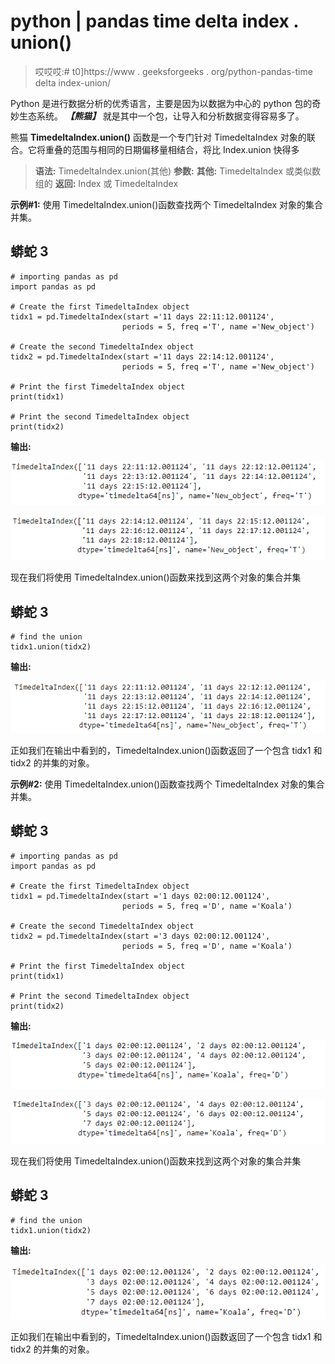 # python | pandas time delta index . union()

> 哎哎哎:# t0]https://www . geeksforgeeks . org/python-pandas-time delta index-union/

Python 是进行数据分析的优秀语言，主要是因为以数据为中心的 python 包的奇妙生态系统。 ***【熊猫】*** 就是其中一个包，让导入和分析数据变得容易多了。

熊猫 **TimedeltaIndex.union()** 函数是一个专门针对 TimedeltaIndex 对象的联合。它将重叠的范围与相同的日期偏移量相结合，将比 Index.union 快得多

> **语法:** TimedeltaIndex.union(其他)
> **参数:**
> **其他:** TimedeltaIndex 或类似数组的
> **返回:** Index 或 TimedeltaIndex

**示例#1:** 使用 TimedeltaIndex.union()函数查找两个 TimedeltaIndex 对象的集合并集。

## 蟒蛇 3

```
# importing pandas as pd
import pandas as pd

# Create the first TimedeltaIndex object
tidx1 = pd.TimedeltaIndex(start ='11 days 22:11:12.001124',
                         periods = 5, freq ='T', name ='New_object')

# Create the second TimedeltaIndex object
tidx2 = pd.TimedeltaIndex(start ='11 days 22:14:12.001124',
                         periods = 5, freq ='T', name ='New_object')

# Print the first TimedeltaIndex object
print(tidx1)

# Print the second TimedeltaIndex object
print(tidx2)
```

**输出:**

![](img/49bf178b98a09bb545cd50bb44fdf167.png)

![](img/5554ed30011a4f9efb9e40e4aea02708.png)

现在我们将使用 TimedeltaIndex.union()函数来找到这两个对象的集合并集

## 蟒蛇 3

```
# find the union
tidx1.union(tidx2)
```

**输出:**

![](img/9858eaed50170e4aae18837afddd163c.png)

正如我们在输出中看到的，TimedeltaIndex.union()函数返回了一个包含 tidx1 和 tidx2 的并集的对象。

**示例#2:** 使用 TimedeltaIndex.union()函数查找两个 TimedeltaIndex 对象的集合并集。

## 蟒蛇 3

```
# importing pandas as pd
import pandas as pd

# Create the first TimedeltaIndex object
tidx1 = pd.TimedeltaIndex(start ='1 days 02:00:12.001124',
                         periods = 5, freq ='D', name ='Koala')

# Create the second TimedeltaIndex object
tidx2 = pd.TimedeltaIndex(start ='3 days 02:00:12.001124',
                         periods = 5, freq ='D', name ='Koala')

# Print the first TimedeltaIndex object
print(tidx1)

# Print the second TimedeltaIndex object
print(tidx2)
```

**输出:**

![](img/4b1498214e3c6e8c3ca75b1dc780223c.png)

![](img/6a341c39cdcb2a0d568cc9cae555ccaf.png)

现在我们将使用 TimedeltaIndex.union()函数来找到这两个对象的集合并集

## 蟒蛇 3

```
# find the union
tidx1.union(tidx2)
```

**输出:**

![](img/f64038c075c1d3f67fe186543da5e535.png)

正如我们在输出中看到的，TimedeltaIndex.union()函数返回了一个包含 tidx1 和 tidx2 的并集的对象。